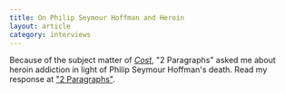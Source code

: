 ```yaml
---
title: On Philip Seymour Hoffman and Heroin
layout: article
category: interviews
---
```

Because of the subject matter of [*Cost*](/books/cost/), "2 Paragraphs" asked me about heroin addiction in light of Philip Seymour Hoffman's death. Read my response at ["2 Paragraphs"](http://2paragraphs.com/2014/02/roxana-robinson-on-philip-seymour-hoffman-and-heroin/).